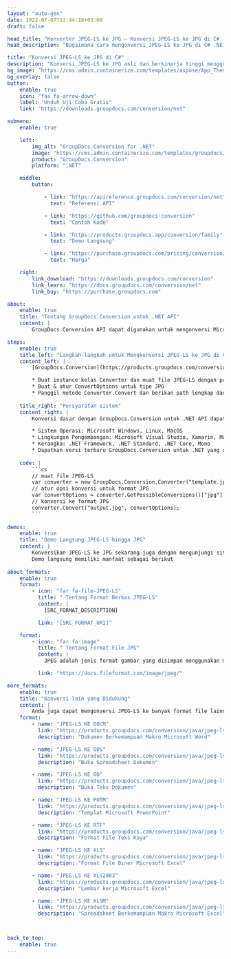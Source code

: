 ```yaml
---
layout: "auto-gen"
date: 2022-07-07T12:44:18+03:00
draft: false

head_title: "Konverter JPEG-LS ke JPG – Konversi JPEG-LS ke JPG di C# .NET"
head_description: "Bagaimana cara mengonversi JPEG-LS ke JPG di C# .NET menggunakan beberapa baris kode? Gunakan API konversi dokumen GroupDocs untuk mengonversi 160+ format file."

title: "Konversi JPEG-LS ke JPG di C#"
description: "Konversi JPEG-LS ke JPG asli dan berkinerja tinggi menggunakan GroupDocs.Conversion sisi server untuk .NET API, tanpa menggunakan perangkat lunak apa pun seperti Microsoft atau Open Office."
bg_image: "https://cms.admin.containerize.com/templates/aspose/App_Themes/V3/images/bg/header1.png"
bg_overlay: false
button:
    enable: true
    icon: "fas fa-arrow-down"
    label: "Unduh Uji Coba Gratis"
    link: "https://downloads.groupdocs.com/conversion/net"

submenu:
    enable: true

    left:
        img_alt: "GroupDocs.Conversion for .NET"
        image: "https://cms.admin.containerize.com/templates/groupdocs/images/product-logos/90x90-noborder/groupdocs-conversion-net.png"
        product: "GroupDocs.Conversion"
        platform: ".NET"

    middle:
        button:

            - link: "https://apireference.groupdocs.com/conversion/net"
              text: "Referensi API"

            - link: "https://github.com/groupdocs-conversion"
              text: "Contoh Kode"

            - link: "https://products.groupdocs.app/conversion/family"
              text: "Demo Langsung"

            - link: "https://purchase.groupdocs.com/pricing/conversion/net"
              text: "Harga"

    right:
        link_download: "https://downloads.groupdocs.com/conversion"
        link_learn: "https://docs.groupdocs.com/conversion/net"
        link_buy: "https://purchase.groupdocs.com"

about:
    enable: true
    title: "Tentang GroupDocs.Conversion untuk .NET API"
    content: |
        GroupDocs.Conversion API dapat digunakan untuk mengonversi Microsoft Word, Excel, PowerPoint, PDF, Visio, dan berbagai format lainnya. GroupDocs.Conversion adalah API mandiri yang cocok untuk sisi server dan sistem backend yang membutuhkan kinerja tinggi. Itu tidak tergantung pada perangkat lunak apa pun seperti Microsoft atau Open Office.

steps:
    enable: true
    title_left: "Langkah-langkah untuk Mengkonversi JPEG-LS ke JPG di C#"
    content_left: |
        [GroupDocs.Conversion](https://products.groupdocs.com/conversion/net) memudahkan pengembang untuk mengonversi file JPEG-LS ke JPG menggunakan beberapa baris kode.

        * Buat instance kelas Converter dan muat file JPEG-LS dengan path lengkap
        * Buat & atur ConvertOptions untuk tipe JPG
        * Panggil metode Converter.Convert dan berikan path lengkap dan format (JPG) sebagai parameter
        
    title_right: "Persyaratan sistem"
    content_right: |
        Konversi dasar dengan GroupDocs.Conversion untuk .NET API dapat dilakukan dengan menerapkan beberapa langkah mudah. API kami didukung di semua platform dan sistem operasi utama. Sebelum menjalankan kode di bawah ini, pastikan Anda telah menginstal prasyarat berikut di sistem Anda.

        * Sistem Operasi: Microsoft Windows, Linux, MacOS
        * Lingkungan Pengembangan: Microsoft Visual Studio, Xamarin, MonoDevelop
        * Kerangka: .NET Framework, .NET Standard, .NET Core, Mono
        * Dapatkan versi terbaru GroupDocs.Conversion untuk .NET yang diunduh dari [Nuget](https://www.nuget.org/packages/groupdocs.conversion)
        
    code: |
        ```cs
        // muat file JPEG-LS
        var converter = new GroupDocs.Conversion.Converter("template.jpeg-ls");
        // atur opsi konversi untuk format JPG
        var convertOptions = converter.GetPossibleConversions()["jpg"].ConvertOptions;
        // konversi ke format JPG
        converter.Convert("output.jpg", convertOptions);
        ```
        
demos:
    enable: true
    title: "Demo Langsung JPEG-LS hingga JPG"
    content: |
        Konversikan JPEG-LS ke JPG sekarang juga dengan mengunjungi situs web [GroupDocs.Conversion Live Demo](https://products.groupdocs.app/conversion/family).  
        Demo langsung memiliki manfaat sebagai berikut
        
about_formats:
    enable: true
    format:
        - icon: "far fa-file-JPEG-LS"
          title: " Tentang Format Berkas JPEG-LS"
          content: |
            [SRC_FORMAT_DESCRIPTION]

          link: "[SRC_FORMAT_URI]"

    format:
        - icon: "far fa-image"
          title: " Tentang Format File JPG"
          content: |
            JPEG adalah jenis format gambar yang disimpan menggunakan metode kompresi lossy. Gambar keluaran, sebagai hasil kompresi, merupakan trade-off antara ukuran penyimpanan dan kualitas gambar. Pengguna dapat menyesuaikan tingkat kompresi untuk mencapai tingkat kualitas yang diinginkan sekaligus mengurangi ukuran penyimpanan. Kualitas gambar tidak terlalu terpengaruh jika kompresi 10:1 diterapkan pada gambar. Semakin tinggi nilai kompresi, semakin tinggi penurunan kualitas gambar.

          link: "https://docs.fileformat.com/image/jpeg/"

more_formats:
    enable: true
    title: "Konversi lain yang Didukung"
    content: |
        Anda juga dapat mengonversi JPEG-LS ke banyak format file lainnya. Silakan lihat daftar lengkapnya di bawah ini.
    format: 
        - name: "JPEG-LS KE DOCM"
          link: "https://products.groupdocs.com/conversion/java/jpeg-ls-to-docm/"
          description: "Dokumen Berkemampuan Makro Microsoft Word"

        - name: "JPEG-LS KE ODS"
          link: "https://products.groupdocs.com/conversion/java/jpeg-ls-to-ods/"
          description: "Buka Spreadsheet Dokumen"

        - name: "JPEG-LS KE OD"
          link: "https://products.groupdocs.com/conversion/java/jpeg-ls-to-odt/"
          description: "Buka Teks Dokumen"

        - name: "JPEG-LS KE POTM"
          link: "https://products.groupdocs.com/conversion/java/jpeg-ls-to-potm/"
          description: "Templat Microsoft PowerPoint"

        - name: "JPEG-LS KE RTF"
          link: "https://products.groupdocs.com/conversion/java/jpeg-ls-to-rtf/"
          description: "Format File Teks Kaya"

        - name: "JPEG-LS KE XLS"
          link: "https://products.groupdocs.com/conversion/java/jpeg-ls-to-xls/"
          description: "Format File Biner Microsoft Excel"

        - name: "JPEG-LS KE XLS2003"
          link: "https://products.groupdocs.com/conversion/java/jpeg-ls-to-xls2003/"
          description: "Lembar kerja Microsoft Excel"

        - name: "JPEG-LS KE XLSM"
          link: "https://products.groupdocs.com/conversion/java/jpeg-ls-to-xlsm/"
          description: "Spreadsheet Berkemampuan Makro Microsoft Excel"



back_to_top:
    enable: true
---
```

